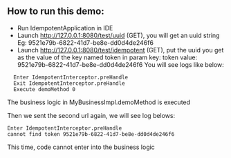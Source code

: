 How to run this demo:
---------------------------
 - Run IdempotentApplication in IDE
 - Launch http://127.0.0.1:8080/test/uuid (GET), you will get an uuid string
   Eg: 9521e79b-6822-41d7-be8e-dd0d4de246f6
 - Launch http://127.0.0.1:8080/test/idempotent (GET), put the uuid you get as the value of the key named token in param
   key: token 
   value: 9521e79b-6822-41d7-be8e-dd0d4de246f6
   You will see logs like below:
```aidl
  Enter IdempotentInterceptor.preHandle
  Exit IdempotentInterceptor.preHandle
  Execute demoMethod 0
```
 The business logic in MyBusinessImpl.demoMethod is executed </br>
 
Then we sent the second url again, we will see log belows: </br>
```aidl
Enter IdempotentInterceptor.preHandle
cannot find token 9521e79b-6822-41d7-be8e-dd0d4de246f6
```
This time, code cannot enter into the business logic
